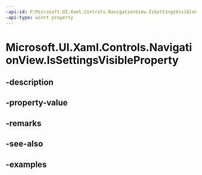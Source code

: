 ```yaml
---
-api-id: P:Microsoft.UI.Xaml.Controls.NavigationView.IsSettingsVisibleProperty
-api-type: winrt property
---
```


<!-- Property syntax.
public DependencyProperty IsSettingsVisibleProperty { get; }
-->

# Microsoft.UI.Xaml.Controls.NavigationView.IsSettingsVisibleProperty

## -description

## -property-value

## -remarks

## -see-also

## -examples

